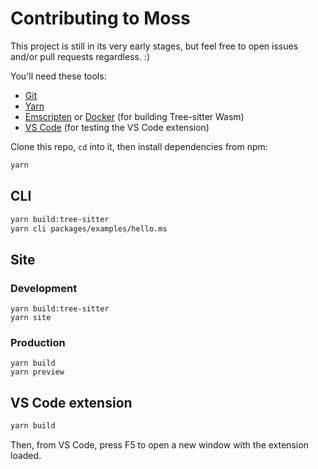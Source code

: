 # Contributing to Moss

This project is still in its very early stages, but feel free to open issues
and/or pull requests regardless. :)

You'll need these tools:

- [Git][]
- [Yarn][]
- [Emscripten][] or [Docker][] (for building Tree-sitter Wasm)
- [VS Code][] (for testing the VS Code extension)

Clone this repo, `cd` into it, then install dependencies from npm:

```sh
yarn
```

## CLI

```sh
yarn build:tree-sitter
yarn cli packages/examples/hello.ms
```

## Site

### Development

```
yarn build:tree-sitter
yarn site
```

### Production

```
yarn build
yarn preview
```

## VS Code extension

```sh
yarn build
```

Then, from VS Code, press F5 to open a new window with the extension loaded.

[docker]: https://docs.docker.com/get-docker/
[emscripten]: https://emscripten.org/docs/getting_started/downloads.html
[git]: https://git-scm.com/downloads
[vs code]: https://code.visualstudio.com/download
[yarn]: https://classic.yarnpkg.com/lang/en/docs/install/
